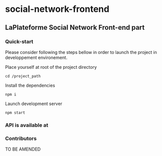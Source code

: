 # social-network-frontend

## LaPlateforme Social Network Front-end part

### Quick-start

Please consider following the steps bellow in order to launch the project in developpement environement.

Place yourself at root of the project directory

```
cd /project_path

```

Install the dependencies

```
npm i

```

Launch development server

```
npm start

```


### API is available at <Nothing here yet>


### Contributors

TO BE AMENDED


